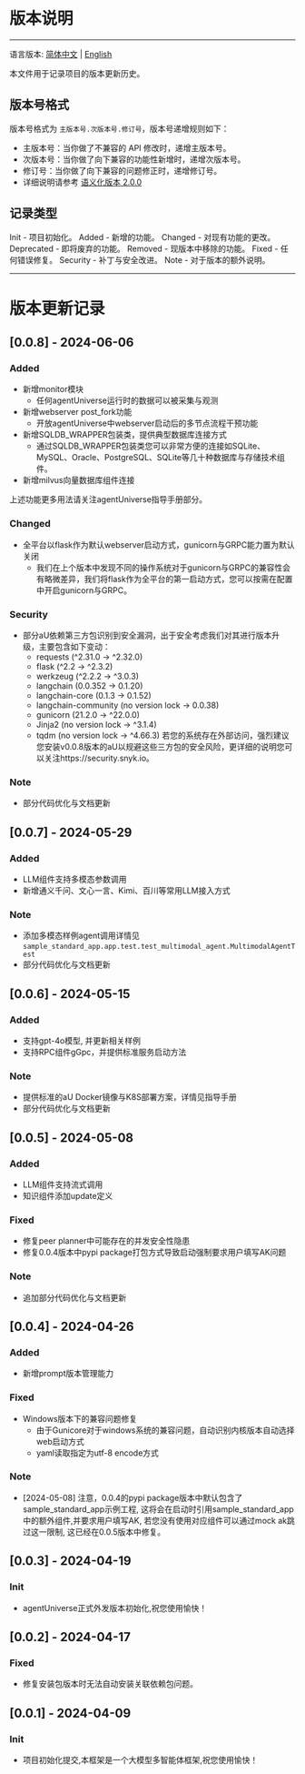 # 版本说明
**************************************
语言版本: [简体中文](CHANGELOG_zh.md) | [English](CHANGELOG.md)

本文件用于记录项目的版本更新历史。

## 版本号格式
版本号格式为 `主版本号.次版本号.修订号`，版本号递增规则如下：
- 主版本号：当你做了不兼容的 API 修改时，递增主版本号。
- 次版本号：当你做了向下兼容的功能性新增时，递增次版本号。
- 修订号：当你做了向下兼容的问题修正时，递增修订号。
- 详细说明请参考 [语义化版本 2.0.0](https://semver.org)

## 记录类型
Init - 项目初始化。
Added - 新增的功能。
Changed - 对现有功能的更改。
Deprecated - 即将废弃的功能。
Removed - 现版本中移除的功能。
Fixed - 任何错误修复。
Security - 补丁与安全改进。
Note - 对于版本的额外说明。

***************************************************

# 版本更新记录
## [0.0.8] - 2024-06-06
### Added
- 新增monitor模块
  - 任何agentUniverse运行时的数据可以被采集与观测
- 新增webserver post_fork功能
  - 开放agentUniverse中webserver启动后的多节点流程干预功能
- 新增SQLDB_WRAPPER包装类，提供典型数据库连接方式
  - 通过SQLDB_WRAPPER包装类您可以非常方便的连接如SQLite、MySQL、Oracle、PostgreSQL、SQLite等几十种数据库与存储技术组件。
- 新增milvus向量数据库组件连接

上述功能更多用法请关注agentUniverse指导手册部分。

### Changed
- 全平台以flask作为默认webserver启动方式，gunicorn与GRPC能力置为默认关闭
  - 我们在上个版本中发现不同的操作系统对于gunicorn与GRPC的兼容性会有略微差异，我们将flask作为全平台的第一启动方式，您可以按需在配置中开启gunicorn与GRPC。

### Security
- 部分aU依赖第三方包识别到安全漏洞，出于安全考虑我们对其进行版本升级，主要包含如下变动：
  - requests (^2.31.0 -> ^2.32.0)
  - flask (^2.2 -> ^2.3.2)
  - werkzeug (^2.2.2 -> ^3.0.3)
  - langchain (0.0.352 -> 0.1.20)
  - langchain-core (0.1.3 -> 0.1.52)
  - langchain-community (no version lock -> 0.0.38)
  - gunicorn (21.2.0 -> ^22.0.0)
  - Jinja2 (no version lock -> ^3.1.4)
  - tqdm (no version lock -> ^4.66.3)
若您的系统存在外部访问，强烈建议您安装v0.0.8版本的aU以规避这些三方包的安全风险，更详细的说明您可以关注https://security.snyk.io。

### Note
- 部分代码优化与文档更新

## [0.0.7] - 2024-05-29
### Added
- LLM组件支持多模态参数调用
- 新增通义千问、文心一言、Kimi、百川等常用LLM接入方式

### Note 
- 添加多模态样例agent调用详情见`sample_standard_app.app.test.test_multimodal_agent.MultimodalAgentTest`
- 部分代码优化与文档更新

## [0.0.6] - 2024-05-15
### Added
- 支持gpt-4o模型, 并更新相关样例
- 支持RPC组件gGpc，并提供标准服务启动方法

### Note 
- 提供标准的aU Docker镜像与K8S部署方案，详情见指导手册
- 部分代码优化与文档更新

## [0.0.5] - 2024-05-08
### Added
- LLM组件支持流式调用
- 知识组件添加update定义

### Fixed
- 修复peer planner中可能存在的并发安全性隐患
- 修复0.0.4版本中pypi package打包方式导致启动强制要求用户填写AK问题

### Note 
- 追加部分代码优化与文档更新

## [0.0.4] - 2024-04-26
### Added
- 新增prompt版本管理能力

### Fixed
- Windows版本下的兼容问题修复
  * 由于Gunicore对于windows系统的兼容问题，自动识别内核版本自动选择web启动方式
  * yaml读取指定为utf-8 encode方式
### Note 
- [2024-05-08] 注意，0.0.4的pypi package版本中默认包含了sample_standard_app示例工程, 这将会在启动时引用sample_standard_app中的额外组件,并要求用户填写AK, 若您没有使用对应组件可以通过mock ak跳过这一限制, 这已经在0.0.5版本中修复。

## [0.0.3] - 2024-04-19
### Init
- agentUniverse正式外发版本初始化,祝您使用愉快！

## [0.0.2] - 2024-04-17
### Fixed
- 修复安装包版本时无法自动安装关联依赖包问题。 

## [0.0.1] - 2024-04-09
### Init
- 项目初始化提交,本框架是一个大模型多智能体框架,祝您使用愉快！